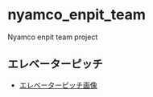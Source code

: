 # nyamco_enpit_team
Nyamco enpit team project

## エレベーターピッチ
- [エレベーターピッチ画像](./wireframe/20160929_images/DSC_0370.JPG)
